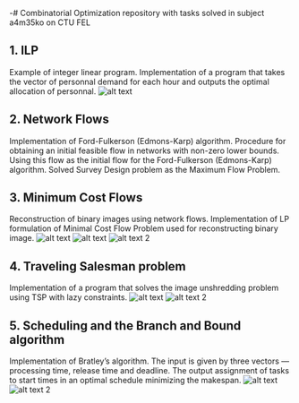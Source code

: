 -# Combinatorial Optimization
repository with tasks solved in subject a4m35ko on CTU FEL

## 1. ILP
Example of integer linear program.
Implementation of a program that takes the vector of personnal demand for each hour and outputs the optimal allocation of personnal.
![alt text](https://github.com/bouskaf/combinatorial_optimization/blob/master/imgs/ilp_1.PNG "ILP")

## 2. Network Flows
Implementation of Ford-Fulkerson (Edmons-Karp) algorithm.
Procedure for obtaining an initial feasible flow in networks with non-zero lower bounds. Using this flow as the initial flow for the Ford-Fulkerson (Edmons-Karp) algorithm. 
Solved Survey Design problem as the Maximum Flow Problem.

## 3. Minimum Cost Flows
Reconstruction of binary images using network flows.
Implementation of LP formulation of Minimal Cost Flow Problem used for reconstructing binary image.
![alt text](https://github.com/bouskaf/combinatorial_optimization/blob/master/imgs/min_1.PNG "MIN COST FLOW 1")
![alt text](https://github.com/bouskaf/combinatorial_optimization/blob/master/imgs/min_2.PNG "MIN COST FLOW 2") ![alt text 2](https://github.com/bouskaf/combinatorial_optimization/blob/master/imgs/min_3.PNG "MIN COST FLOW 3")

## 4. Traveling Salesman problem
Implementation of a program that solves the image unshredding problem using TSP with lazy constraints.
![alt text](https://github.com/bouskaf/combinatorial_optimization/blob/master/imgs/tsp_1.PNG "TSP 1") ![alt text 2](https://github.com/bouskaf/combinatorial_optimization/blob/master/imgs/tsp_2.PNG "TSP 2")

## 5. Scheduling and the Branch and Bound algorithm
Implementation of Bratley’s algorithm. The input is given by three vectors — processing time, release time and deadline. The output assignment of tasks to start times in an optimal schedule minimizing the makespan.
![alt text](https://github.com/bouskaf/combinatorial_optimization/blob/master/imgs/brat_2.PNG "BRATLEY 1") ![alt text 2](https://github.com/bouskaf/combinatorial_optimization/blob/master/imgs/brat_1.PNG "BRATLEY 2")
